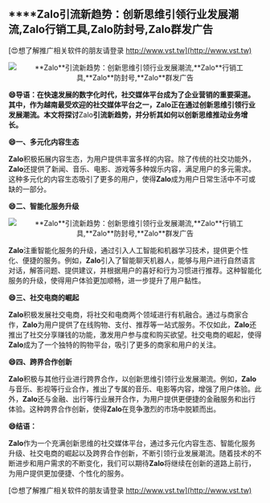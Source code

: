 ## ****Zalo**引流新趋势：创新思维引领行业发展潮流,**Zalo**行销工具,**Zalo**防封号,**Zalo**群发广告**

[😍想了解推广相关软件的朋友请登录 http://www.vst.tw](http://www.vst.tw)

 <center><img src="https://vst.tw/MP4/tuiguang/png/2.png" alt="**Zalo**引流新趋势：创新思维引领行业发展潮流,**Zalo**行销工具,**Zalo**防封号,**Zalo**群发广告"></center>

**😄导语：在快速发展的数字化时代，社交媒体平台成为了企业营销的重要渠道。其中，作为越南最受欢迎的社交媒体平台之一，**Zalo**正在通过创新思维引领行业发展潮流。本文将探讨**Zalo**引流新趋势，并分析其如何以创新思维推动业务增长。**

**😄一、多元化内容生态**

**Zalo**积极拓展内容生态，为用户提供丰富多样的内容。除了传统的社交功能外，**Zalo**还提供了新闻、音乐、电影、游戏等多种娱乐内容，满足用户的多元需求。这种多元化的内容生态吸引了更多的用户，使得**Zalo**成为用户日常生活中不可或缺的一部分。

**😄二、智能化服务升级**

 <center><img src="https://vst.tw/MP4/tuiguang/png/6.png" alt="**Zalo**引流新趋势：创新思维引领行业发展潮流,**Zalo**行销工具,**Zalo**防封号,**Zalo**群发广告"></center>

**Zalo**注重智能化服务的升级，通过引入人工智能和机器学习技术，提供更个性化、便捷的服务。例如，**Zalo**引入了智能聊天机器人，能够与用户进行自然语言对话，解答问题、提供建议，并根据用户的喜好和行为习惯进行推荐。这种智能化服务的升级，使得用户体验更加顺畅，进一步提升了用户黏性。

**😄三、社交电商的崛起**

**Zalo**积极发展社交电商，将社交和电商两个领域进行有机融合。通过与商家合作，**Zalo**为用户提供了在线购物、支付、推荐等一站式服务。不仅如此，**Zalo**还推出了社交分享赚钱的功能，激发用户参与度和购买欲望。社交电商的崛起，使得**Zalo**成为了一个独特的购物平台，吸引了更多的商家和用户的关注。

**😄四、跨界合作创新**

**Zalo**积极与其他行业进行跨界合作，以创新思维引领行业发展潮流。例如，**Zalo**与音乐、影视等行业合作，推出了专属的音乐、电影等内容，增强了用户体验。此外，**Zalo**还与金融、出行等行业展开合作，为用户提供更便捷的金融服务和出行体验。这种跨界合作创新，使得**Zalo**在竞争激烈的市场中脱颖而出。

**😄结语：**

**Zalo**作为一个充满创新思维的社交媒体平台，通过多元化内容生态、智能化服务升级、社交电商的崛起以及跨界合作创新，不断引领行业发展潮流。随着技术的不断进步和用户需求的不断变化，我们可以期待**Zalo**将继续在创新的道路上前行，为用户提供更加便捷、个性化的服务。

[😍想了解推广相关软件的朋友请登录 http://www.vst.tw](http://www.vst.tw)



